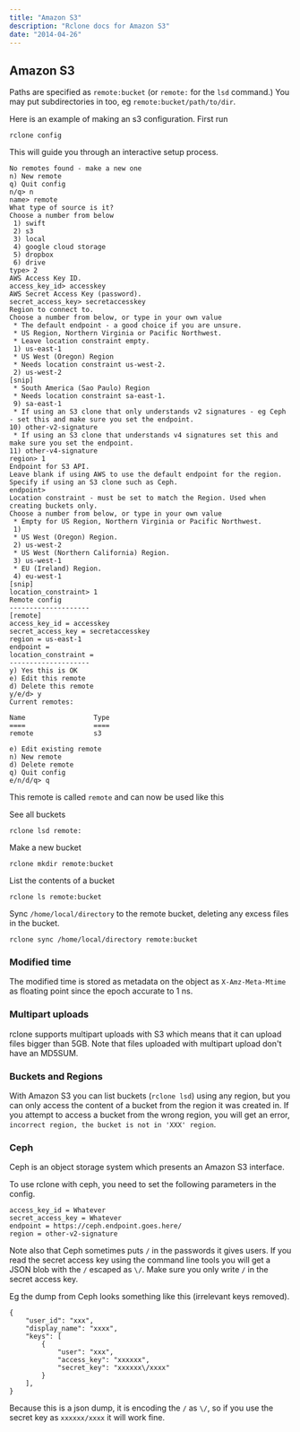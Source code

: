 ```yaml
---
title: "Amazon S3"
description: "Rclone docs for Amazon S3"
date: "2014-04-26"
---
```


<i class="fa fa-archive"></i> Amazon S3
---------------------------------------

Paths are specified as `remote:bucket` (or `remote:` for the `lsd`
command.)  You may put subdirectories in too, eg `remote:bucket/path/to/dir`.

Here is an example of making an s3 configuration.  First run

    rclone config

This will guide you through an interactive setup process.

```
No remotes found - make a new one
n) New remote
q) Quit config
n/q> n
name> remote
What type of source is it?
Choose a number from below
 1) swift
 2) s3
 3) local
 4) google cloud storage
 5) dropbox
 6) drive
type> 2
AWS Access Key ID.
access_key_id> accesskey
AWS Secret Access Key (password). 
secret_access_key> secretaccesskey
Region to connect to.
Choose a number from below, or type in your own value
 * The default endpoint - a good choice if you are unsure.
 * US Region, Northern Virginia or Pacific Northwest.
 * Leave location constraint empty.
 1) us-east-1
 * US West (Oregon) Region
 * Needs location constraint us-west-2.
 2) us-west-2
[snip]
 * South America (Sao Paulo) Region
 * Needs location constraint sa-east-1.
 9) sa-east-1
 * If using an S3 clone that only understands v2 signatures - eg Ceph - set this and make sure you set the endpoint.
10) other-v2-signature
 * If using an S3 clone that understands v4 signatures set this and make sure you set the endpoint.
11) other-v4-signature
region> 1
Endpoint for S3 API.
Leave blank if using AWS to use the default endpoint for the region.
Specify if using an S3 clone such as Ceph.
endpoint> 
Location constraint - must be set to match the Region. Used when creating buckets only.
Choose a number from below, or type in your own value
 * Empty for US Region, Northern Virginia or Pacific Northwest.
 1) 
 * US West (Oregon) Region.
 2) us-west-2
 * US West (Northern California) Region.
 3) us-west-1
 * EU (Ireland) Region.
 4) eu-west-1
[snip]
location_constraint> 1
Remote config
--------------------
[remote]
access_key_id = accesskey
secret_access_key = secretaccesskey
region = us-east-1
endpoint = 
location_constraint = 
--------------------
y) Yes this is OK
e) Edit this remote
d) Delete this remote
y/e/d> y
Current remotes:

Name                 Type
====                 ====
remote               s3

e) Edit existing remote
n) New remote
d) Delete remote
q) Quit config
e/n/d/q> q
```

This remote is called `remote` and can now be used like this

See all buckets

    rclone lsd remote:

Make a new bucket

    rclone mkdir remote:bucket

List the contents of a bucket

    rclone ls remote:bucket

Sync `/home/local/directory` to the remote bucket, deleting any excess
files in the bucket.

    rclone sync /home/local/directory remote:bucket

### Modified time ###

The modified time is stored as metadata on the object as
`X-Amz-Meta-Mtime` as floating point since the epoch accurate to 1 ns.

### Multipart uploads ###

rclone supports multipart uploads with S3 which means that it can
upload files bigger than 5GB. Note that files uploaded with multipart
upload don't have an MD5SUM.

### Buckets and Regions ###

With Amazon S3 you can list buckets (`rclone lsd`) using any region,
but you can only access the content of a bucket from the region it was
created in.  If you attempt to access a bucket from the wrong region,
you will get an error, `incorrect region, the bucket is not in 'XXX'
region`.

### Ceph ###

Ceph is an object storage system which presents an Amazon S3 interface.

To use rclone with ceph, you need to set the following parameters in
the config.

```
access_key_id = Whatever
secret_access_key = Whatever
endpoint = https://ceph.endpoint.goes.here/
region = other-v2-signature
```

Note also that Ceph sometimes puts `/` in the passwords it gives
users.  If you read the secret access key using the command line tools
you will get a JSON blob with the `/` escaped as `\/`.  Make sure you
only write `/` in the secret access key.

Eg the dump from Ceph looks something like this (irrelevant keys
removed).

```
{
    "user_id": "xxx",
    "display_name": "xxxx",
    "keys": [
        {
            "user": "xxx",
            "access_key": "xxxxxx",
            "secret_key": "xxxxxx\/xxxx"
        }
    ],
}
```

Because this is a json dump, it is encoding the `/` as `\/`, so if you
use the secret key as `xxxxxx/xxxx`  it will work fine.
